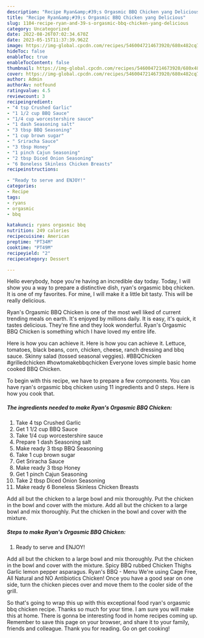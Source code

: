 ```yaml
---
description: "Recipe Ryan&amp;#39;s Orgasmic BBQ Chicken yang Delicious"
title: "Recipe Ryan&amp;#39;s Orgasmic BBQ Chicken yang Delicious"
slug: 1104-recipe-ryan-and-39-s-orgasmic-bbq-chicken-yang-delicious
category: Uncategorized
date: 2022-08-26T07:02:34.670Z
date: 2023-05-15T11:37:39.962Z
image: https://img-global.cpcdn.com/recipes/5460047214673920/680x482cq70/ryans-orgasmic-bbq-chicken-recipe-main-photo.jpg
hideToc: false
enableToc: true
enableTocContent: false
thumbnail: https://img-global.cpcdn.com/recipes/5460047214673920/680x482cq70/ryans-orgasmic-bbq-chicken-recipe-main-photo.jpg
cover: https://img-global.cpcdn.com/recipes/5460047214673920/680x482cq70/ryans-orgasmic-bbq-chicken-recipe-main-photo.jpg
author: Admin
authorAv: notfound
ratingvalue: 4.5
reviewcount: 3
recipeingredient:
- "4 tsp Crushed Garlic"
- "1 1/2 cup BBQ Sauce"
- "1/4 cup worcestershire sauce"
- "1 dash Seasoning salt"
- "3 tbsp BBQ Seasoning"
- "1 cup brown sugar"
- " Sriracha Sauce"
- "3 tbsp Honey"
- "1 pinch Cajun Seasoning"
- "2 tbsp Diced Onion Seasoning"
- "6 Boneless Skinless Chicken Breasts"
recipeinstructions:

- "Ready to serve and ENJOY!"
categories:
- Recipe
tags:
- ryans
- orgasmic
- bbq

katakunci: ryans orgasmic bbq 
nutrition: 249 calories
recipecuisine: American
preptime: "PT34M"
cooktime: "PT49M"
recipeyield: "2"
recipecategory: Dessert

---
```



Hello everybody, hope you're having an incredible day today. Today, I will show you a way to prepare a distinctive dish, ryan&#39;s orgasmic bbq chicken. It is one of my favorites. For mine, I will make it a little bit tasty. This will be really delicious.

Ryan&#39;s Orgasmic BBQ Chicken is one of the most well liked of current trending meals on earth. It's enjoyed by millions daily. It is easy, it's quick, it tastes delicious. They're fine and they look wonderful. Ryan&#39;s Orgasmic BBQ Chicken is something which I have loved my entire life.

Here is how you can achieve it. Here is how you can achieve it. Lettuce, tomatoes, black beans, corn, chicken, cheese, ranch dressing and bbq sauce. Skinny salad (tossed seasonal veggies). #BBQChicken #grilledchicken #howtomakebbqchicken Everyone loves simple basic home cooked BBQ Chicken.


To begin with this recipe, we have to prepare a few components. You can have ryan&#39;s orgasmic bbq chicken using 11 ingredients and 0 steps. Here is how you cook that.

<!--inarticleads1-->

##### The ingredients needed to make Ryan&#39;s Orgasmic BBQ Chicken:

1. Take 4 tsp Crushed Garlic
1. Get 1 1/2 cup BBQ Sauce
1. Take 1/4 cup worcestershire sauce
1. Prepare 1 dash Seasoning salt
1. Make ready 3 tbsp BBQ Seasoning
1. Take 1 cup brown sugar
1. Get  Sriracha Sauce
1. Make ready 3 tbsp Honey
1. Get 1 pinch Cajun Seasoning
1. Take 2 tbsp Diced Onion Seasoning
1. Make ready 6 Boneless Skinless Chicken Breasts


Add all but the chicken to a large bowl and mix thoroughly. Put the chicken in the bowl and cover with the mixture. Add all but the chicken to a large bowl and mix thoroughly. Put the chicken in the bowl and cover with the mixture. 

<!--inarticleads2-->

##### Steps to make Ryan&#39;s Orgasmic BBQ Chicken:


1. Ready to serve and ENJOY!

Add all but the chicken to a large bowl and mix thoroughly. Put the chicken in the bowl and cover with the mixture. Spicy BBQ rubbed Chicken Thighs Garlic lemon pepper asparagus. Ryan&#39;s BBQ - Menu We&#39;re using Cage Free, All Natural and NO Antibiotics Chicken! Once you have a good sear on one side, turn the chicken pieces over and move them to the cooler side of the grill. 

So that's going to wrap this up with this exceptional food ryan&#39;s orgasmic bbq chicken recipe. Thanks so much for your time. I am sure you will make this at home. There is gonna be interesting food in home recipes coming up. Remember to save this page on your browser, and share it to your family, friends and colleague. Thank you for reading. Go on get cooking!
